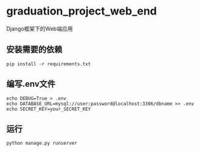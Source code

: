 # graduation_project_web_end
Django框架下的Web端应用

## 安装需要的依赖
```angular2html
pip install -r requirements.txt
```


## 编写.env文件
```angular2html
echo DEBUG=True > .env
echo DATABASE_URL=mysql://user:password@localhost:3306/dbname >> .env
echo SECRET_KEY=your_SECRET_KEY
```


## 运行
```angular2html
python manage.py runserver
```